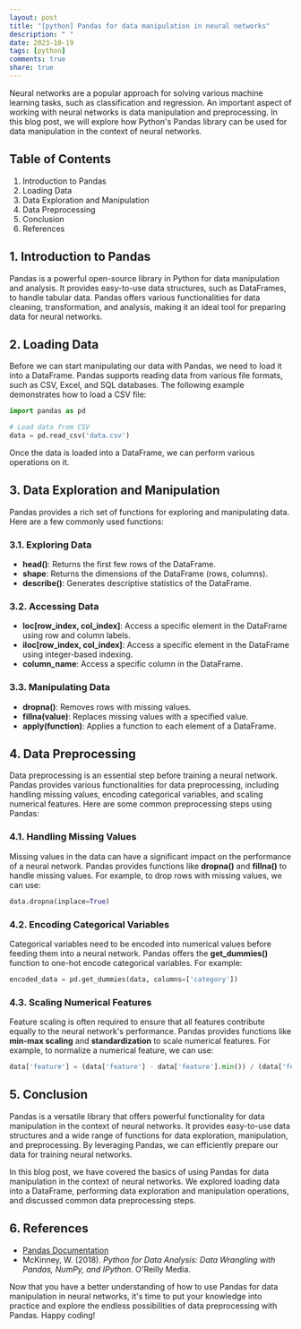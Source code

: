 ```yaml
---
layout: post
title: "[python] Pandas for data manipulation in neural networks"
description: " "
date: 2023-10-19
tags: [python]
comments: true
share: true
---
```


Neural networks are a popular approach for solving various machine learning tasks, such as classification and regression. An important aspect of working with neural networks is data manipulation and preprocessing. In this blog post, we will explore how Python's Pandas library can be used for data manipulation in the context of neural networks.

## Table of Contents

1. Introduction to Pandas
2. Loading Data
3. Data Exploration and Manipulation
4. Data Preprocessing
5. Conclusion
6. References

## 1. Introduction to Pandas

Pandas is a powerful open-source library in Python for data manipulation and analysis. It provides easy-to-use data structures, such as DataFrames, to handle tabular data. Pandas offers various functionalities for data cleaning, transformation, and analysis, making it an ideal tool for preparing data for neural networks.

## 2. Loading Data

Before we can start manipulating our data with Pandas, we need to load it into a DataFrame. Pandas supports reading data from various file formats, such as CSV, Excel, and SQL databases. The following example demonstrates how to load a CSV file:

```python
import pandas as pd

# Load data from CSV
data = pd.read_csv('data.csv')
```

Once the data is loaded into a DataFrame, we can perform various operations on it.

## 3. Data Exploration and Manipulation

Pandas provides a rich set of functions for exploring and manipulating data. Here are a few commonly used functions:

### 3.1. Exploring Data

- **head()**: Returns the first few rows of the DataFrame.
- **shape**: Returns the dimensions of the DataFrame (rows, columns).
- **describe()**: Generates descriptive statistics of the DataFrame.

### 3.2. Accessing Data

- **loc[row_index, col_index]**: Access a specific element in the DataFrame using row and column labels.
- **iloc[row_index, col_index]**: Access a specific element in the DataFrame using integer-based indexing.
- **column_name**: Access a specific column in the DataFrame.

### 3.3. Manipulating Data

- **dropna()**: Removes rows with missing values.
- **fillna(value)**: Replaces missing values with a specified value.
- **apply(function)**: Applies a function to each element of a DataFrame.

## 4. Data Preprocessing

Data preprocessing is an essential step before training a neural network. Pandas provides various functionalities for data preprocessing, including handling missing values, encoding categorical variables, and scaling numerical features. Here are some common preprocessing steps using Pandas:

### 4.1. Handling Missing Values

Missing values in the data can have a significant impact on the performance of a neural network. Pandas provides functions like **dropna()** and **fillna()** to handle missing values. For example, to drop rows with missing values, we can use:

```python
data.dropna(inplace=True)
```

### 4.2. Encoding Categorical Variables

Categorical variables need to be encoded into numerical values before feeding them into a neural network. Pandas offers the **get_dummies()** function to one-hot encode categorical variables. For example:

```python
encoded_data = pd.get_dummies(data, columns=['category'])
```

### 4.3. Scaling Numerical Features

Feature scaling is often required to ensure that all features contribute equally to the neural network's performance. Pandas provides functions like **min-max scaling** and **standardization** to scale numerical features. For example, to normalize a numerical feature, we can use:

```python
data['feature'] = (data['feature'] - data['feature'].min()) / (data['feature'].max() - data['feature'].min())
```

## 5. Conclusion

Pandas is a versatile library that offers powerful functionality for data manipulation in the context of neural networks. It provides easy-to-use data structures and a wide range of functions for data exploration, manipulation, and preprocessing. By leveraging Pandas, we can efficiently prepare our data for training neural networks.

In this blog post, we have covered the basics of using Pandas for data manipulation in the context of neural networks. We explored loading data into a DataFrame, performing data exploration and manipulation operations, and discussed common data preprocessing steps.

## 6. References

- [Pandas Documentation](https://pandas.pydata.org/docs/)
- McKinney, W. (2018). *Python for Data Analysis: Data Wrangling with Pandas, NumPy, and IPython*. O'Reilly Media.

Now that you have a better understanding of how to use Pandas for data manipulation in neural networks, it's time to put your knowledge into practice and explore the endless possibilities of data preprocessing with Pandas. Happy coding!